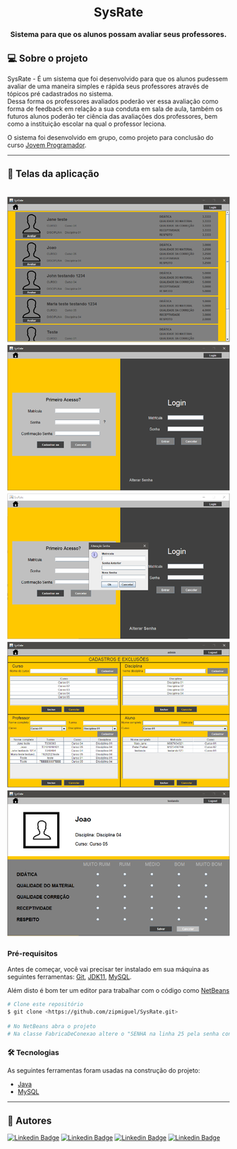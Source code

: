 <h1 align="center">
      SysRate
</h1>

<h3 align="center">
    Sistema para que os alunos possam avaliar seus professores.
</h3>

<!--te-->


## 💻 Sobre o projeto

SysRate - É um sistema que foi desenvolvido para que os alunos pudessem avaliar de uma maneira simples e rápida seus professores através de tópicos pré cadastrados no sistema.
<br>
Dessa forma os professores avaliados poderão ver essa avaliação como forma de feedback em relação a sua conduta em sala de aula,
também os futuros alunos poderão ter ciência das avaliações dos professores, bem como a instituição escolar na qual o professor leciona.

O sistema foi desenvolvido em grupo, como projeto para conclusão do curso [Jovem Programador](https://jovemprogramador.com.br/).

---

## 🎨 Telas da aplicação

<h1 align="center">
  <img alt="SysRate" title="#SysRateHome" src="./assets/SysRateHome.png" />
  <img alt="SysRate" title="#SysRateHome" src="./assets/SysRateLogin.png" />
  <img alt="SysRate" title="#SysRateHome" src="./assets/SysRateLoginSenha.png" />
  <img alt="SysRate" title="#SysRateHome" src="./assets/SysRateLoginAdmin.png" />
  <img alt="SysRate" title="#SysRateHome" src="./assets/SysRateLoginAvaliacao.png" />
</h1>

### Pré-requisitos

Antes de começar, você vai precisar ter instalado em sua máquina as seguintes ferramentas:
[Git](https://git-scm.com), [JDK11](https://www.oracle.com/br/java/technologies/javase/jdk11-archive-downloads.html), [MySQL](https://dev.mysql.com/downloads/).

Além disto é bom ter um editor para trabalhar com o código como [NetBeans](https://netbeans.apache.org/download/nb120/nb120.html)


```bash
# Clone este repositório
$ git clone <https://github.com/zipmiguel/SysRate.git>

# No NetBeans abra o projeto
# Na classe FabricaDeConexao altere o "SENHA na linha 25 pela senha configurada no seu MySQL
```

### 🛠 Tecnologias

As seguintes ferramentas foram usadas na construção do projeto:

- [Java](https://www.java.com/pt-BR/)
- [MySQL](https://www.mysql.com/)

---

## 🦸 Autores
[![Linkedin Badge](https://img.shields.io/badge/-Miguel-blue?style=flat-square&logo=Linkedin&logoColor=white&link=https://www.linkedin.com/in/miguel-philippi-a437551b4/)](https://www.linkedin.com/in/miguel-philippi-a437551b4/)
[![Linkedin Badge](https://img.shields.io/badge/-Francisco-blue?style=flat-square&logo=Linkedin&logoColor=white&link=https://www.linkedin.com/in/francisco-isganzella/)](https://www.linkedin.com/in/francisco-isganzella/)
[![Linkedin Badge](https://img.shields.io/badge/-Tayna-blue?style=flat-square&logo=Linkedin&logoColor=white&link=https://www.linkedin.com/in/tayna-moraes-bb3001180/)](https://www.linkedin.com/in/tayna-moraes-bb3001180/)
[![Linkedin Badge](https://img.shields.io/badge/-Thiago-blue?style=flat-square&logo=Linkedin&logoColor=white&link=https://www.linkedin.com/in/thiago-boimer-correia-a0b33211b/)](https://www.linkedin.com/in/thiago-boimer-correia-a0b33211b/)
